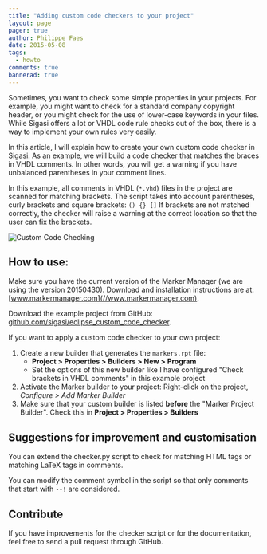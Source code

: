```yaml
---
title: "Adding custom code checkers to your project"
layout: page 
pager: true
author: Philippe Faes
date: 2015-05-08
tags: 
  - howto
comments: true
bannerad: true
---
```



Sometimes, you want to check some simple properties in your projects. For example, you might want to check for a standard company copyright header, or you might check for the use of lower-case keywords in your files. While Sigasi offers a lot or VHDL code rule checks out of the box, there is a way to implement your own rules very easily.

In this article, I will explain how to create your own custom code checker in Sigasi. As an example, we will build a code checker that matches the braces in VHDL comments. In other words, you will get a warning if you have unbalanced parentheses in your comment lines.


In this example, all comments in VHDL (`*.vhd`) files in the project are scanned for matching brackets. 
The script takes into account parentheses, curly brackets and square brackets: `() {} []`
If brackets are not matched correctly, the checker will raise a warning at the correct location so 
that the user can fix the brackets.

![Custom Code Checking](/img/tech/custom_code_checking.png)

## How to use:

Make sure you have the current version of the Marker Manager (we are using the version 20150430). 
Download and installation instructions are at: [www.markermanager.com](//www.markermanager.com).

Download the example project from GitHub: [github.com/sigasi/eclipse_custom_code_checker](//github.com/sigasi/eclipse_custom_code_checker).

If you want to apply a custom code checker to your own project:

1. Create a new builder that generates the `markers.rpt` file:
	* **Project > Properties > Builders > New > Program**
	* Set the options of this new builder like I have configured "Check brackets in VHDL comments" in this example project
2. Activate the Marker builder to your project: Right-click on the project, *Configure > Add Marker Builder*
3. Make sure that your custom builder is listed **before** the "Marker Project Builder". Check this in **Project > Properties > Builders**

## Suggestions for improvement and customisation

You can extend the checker.py script to check for matching HTML tags or matching LaTeX tags in comments.

You can modify the comment symbol in the script so that only comments that start with `--!` are considered.


## Contribute

If you have improvements for the checker script or for the documentation, feel free to send a pull request through GitHub.
